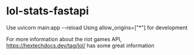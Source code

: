 # lol-stats-fastapi
Use uvicorn main:app --reload
Using allow_origins=["*"] for development


For more information about the riot games API, https://hextechdocs.dev/tag/lol/ has some great information